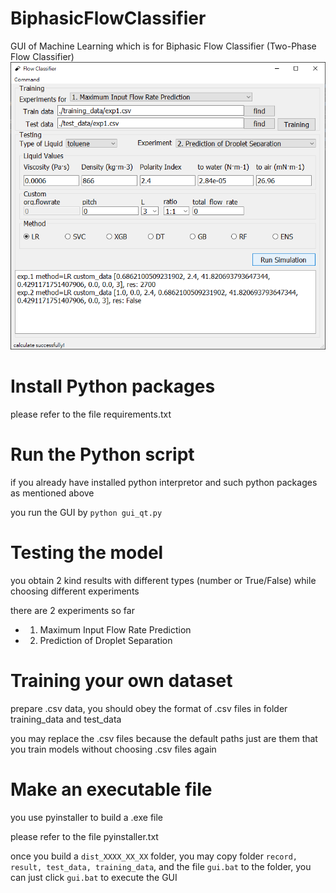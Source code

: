 # BiphasicFlowClassifier
GUI of Machine Learning which is for Biphasic Flow Classifier (Two-Phase Flow Classifier)
 ![image](panel.png)

# Install Python packages
please refer to the file requirements.txt

# Run the Python script
if you already have installed python interpretor and such python packages as mentioned above

you run the GUI by
`python gui_qt.py`

# Testing the model
you obtain 2 kind results with different types (number or True/False) while choosing different experiments

there are 2 experiments so far
- 1. Maximum Input Flow Rate Prediction
- 2. Prediction of Droplet Separation
        

# Training your own dataset
prepare .csv data, you should obey the format of .csv files in folder training_data and test_data

you may replace the .csv files because the default paths just are them that you train models without choosing .csv files again

# Make an executable file
you use pyinstaller to build a .exe file

please refer to the file pyinstaller.txt

once you build a `dist_XXXX_XX_XX` folder, you may copy folder `record, result, test_data, training_data`, and the file `gui.bat` to the folder, you can just click `gui.bat` to execute the GUI
